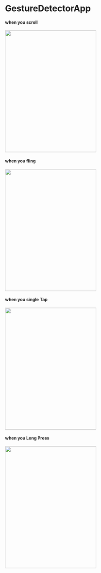 # GestureDetectorApp

<h4>when you scroll </h4>
<img src="https://user-images.githubusercontent.com/83058841/123639565-f5994780-d83d-11eb-9e19-e04864cde644.png" width="300" height="400">

<h4>when you fling </h4>
<img src="https://user-images.githubusercontent.com/83058841/123639582-f92cce80-d83d-11eb-86f4-2fc99e665191.png" width="300" height="400">

<h4>when you single Tap </h4>
<img src="https://user-images.githubusercontent.com/83058841/123639610-ff22af80-d83d-11eb-94eb-94899c016a0a.png" width="300" height="400">

<h4>when you Long Press </h4>
<img src="https://user-images.githubusercontent.com/83058841/123639627-034ecd00-d83e-11eb-88db-d2a4339abc43.png" width="300" height="400">
